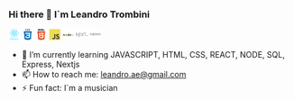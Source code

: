 ### Hi there 👋 I`m Leandro Trombini


<p align="left">
<img src="https://raw.githubusercontent.com/devicons/devicon/master/icons/react/react-original-wordmark.svg" alt="react" width="20" height="20"/>
<img src="https://raw.githubusercontent.com/devicons/devicon/master/icons/css3/css3-plain-wordmark.svg" alt="css3"  width="20" height="20"/>
<img src="https://raw.githubusercontent.com/devicons/devicon/master/icons/html5/html5-original-wordmark.svg" alt="html5"  width="20" height="20"/>
<img src="https://raw.githubusercontent.com/devicons/devicon/master/icons/javascript/javascript-original.svg" alt="javascript" width="20" height="20"/>
<img src="https://raw.githubusercontent.com/devicons/devicon/master/icons/nodejs/nodejs-original-wordmark.svg" alt="nodejs" width="20" height="20"/>
<img src="https://github.com/devicons/devicon/blob/master/icons/nextjs/nextjs-original-wordmark.svg" alt="nextjs" width="20" height="20"/>
<img src="https://github.com/devicons/devicon/blob/master/icons/express/express-original-wordmark.svg" alt="express" width="20" height="20"/>
</p>




- 🌱 I’m currently learning JAVASCRIPT, HTML, CSS, REACT, NODE, SQL, Express, Nextjs
- 📫 How to reach me: leandro.ae@gmail.com
- ⚡ Fun fact: I`m a musician

